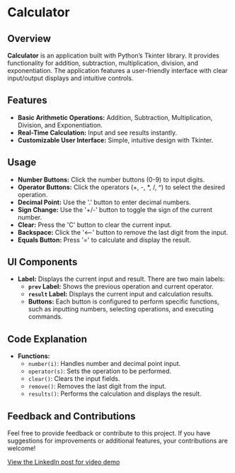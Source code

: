 # Calculator

## Overview

**Calculator** is an application built with Python’s Tkinter library. It provides functionality for addition, subtraction, multiplication, division, and exponentiation. The application features a user-friendly interface with clear input/output displays and intuitive controls.

## Features

- **Basic Arithmetic Operations:** Addition, Subtraction, Multiplication, Division, and Exponentiation.
- **Real-Time Calculation:** Input and see results instantly.
- **Customizable User Interface:** Simple, intuitive design with Tkinter.

## Usage

- **Number Buttons:** Click the number buttons (0-9) to input digits.
- **Operator Buttons:** Click the operators (+, -, *, /, ^) to select the desired operation.
- **Decimal Point:** Use the '.' button to enter decimal numbers.
- **Sign Change:** Use the '+/-' button to toggle the sign of the current number.
- **Clear:** Press the 'C' button to clear the current input.
- **Backspace:** Click the '<--' button to remove the last digit from the input.
- **Equals Button:** Press '=' to calculate and display the result.

## UI Components

- **Label:** Displays the current input and result. There are two main labels:
  - **`prev` Label:** Shows the previous operation and current operator.
  - **`result` Label:** Displays the current input and calculation results.
  - **Buttons:** Each button is configured to perform specific functions, such as inputting numbers, selecting operations, and executing commands.

## Code Explanation

- **Functions:**
  - `number(i)`: Handles number and decimal point input.
  - `operator(s)`: Sets the operation to be performed.
  - `clear()`: Clears the input fields.
  - `remove()`: Removes the last digit from the input.
  - `results()`: Performs the calculation and displays the result.

## Feedback and Contributions

Feel free to provide feedback or contribute to this project. If you have suggestions for improvements or additional features, your contributions are welcome!

[View the LinkedIn post for video demo](https://www.linkedin.com/posts/kaibalyamohapatra_python-tkinter-coding-activity-7221386057726971906-uWrc?utm_source=share&utm_medium=member_desktop)
